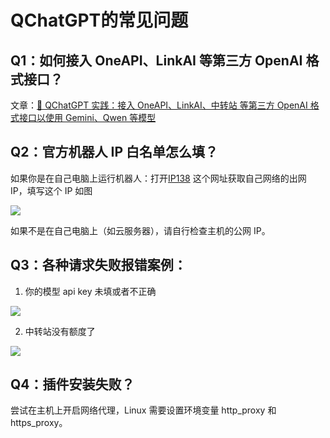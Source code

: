 # QChatGPT的常见问题

## Q1：如何接入 OneAPI、LinkAI 等第三方 OpenAI 格式接口？

文章：[📖 QChatGPT 实践：接入 OneAPI、LinkAI、中转站 等第三方 OpenAI 格式接口以使用 Gemini、Qwen 等模型](https://rockchin.top/?p=295)

## Q2：官方机器人 IP 白名单怎么填？

如果你是在自己电脑上运行机器人：打开[IP138](https://ip38.com/) 这个网址获取自己网络的出网 IP，填写这个 IP 如图

![](/assets/image/error_q3.png)

如果不是在自己电脑上（如云服务器），请自行检查主机的公网 IP。

## Q3：各种请求失败报错案例：


1. 你的模型 api key 未填或者不正确

![](/assets/image/error_q4.png)

2. 中转站没有额度了

![](/assets/image/error_q5.png)

## Q4：插件安装失败？

尝试在主机上开启网络代理，Linux 需要设置环境变量 http_proxy 和 https_proxy。